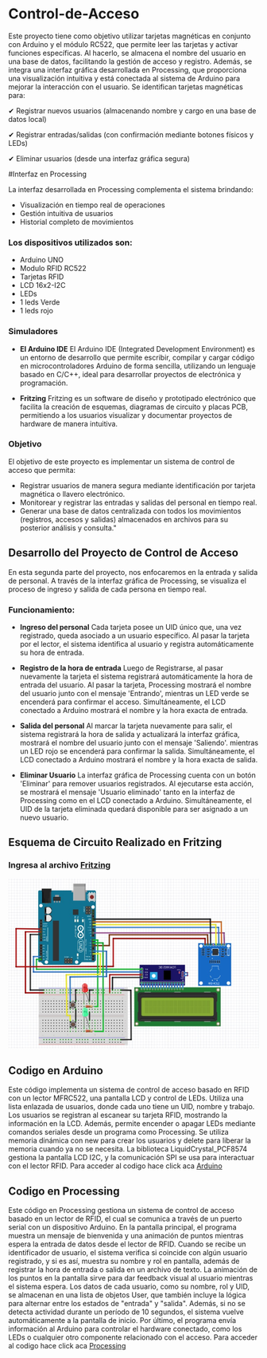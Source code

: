 # Control-de-Acceso

Este proyecto tiene como objetivo utilizar tarjetas magnéticas en conjunto con Arduino y el módulo RC522, que permite leer las tarjetas y activar funciones específicas. Al hacerlo, se almacena el nombre del usuario en una base de datos, facilitando la gestión de acceso y registro. Además, se integra una interfaz gráfica desarrollada en Processing, que proporciona una visualización intuitiva y está conectada al sistema de Arduino para mejorar la interacción con el usuario. Se identifican tarjetas magnéticas para:

✔ Registrar nuevos usuarios (almacenando nombre y cargo en una base de datos local)

✔ Registrar entradas/salidas (con confirmación mediante botones físicos y LEDs)

✔ Eliminar usuarios (desde una interfaz gráfica segura)

#Interfaz en Processing

La interfaz desarrollada en Processing complementa el sistema brindando:

- Visualización en tiempo real de operaciones
- Gestión intuitiva de usuarios
- Historial completo de movimientos

### Los dispositivos utilizados son:

- Arduino UNO
- Modulo RFID RC522
- Tarjetas RFID
- LCD 16x2-I2C
- LEDs
- 1 leds Verde
- 1 leds rojo

### Simuladores
- **El Arduino IDE**
El Arduino IDE (Integrated Development Environment) es un entorno de desarrollo que permite escribir, compilar y cargar código en microcontroladores Arduino de forma sencilla, utilizando un lenguaje basado en C/C++, ideal para desarrollar proyectos de electrónica y programación.

- **Fritzing**
Fritzing es un software de diseño y prototipado electrónico que facilita la creación de esquemas, diagramas de circuito y placas PCB, permitiendo a los usuarios visualizar y documentar proyectos de hardware de manera intuitiva.


### Objetivo
El objetivo de este proyecto es implementar un sistema de control de acceso que permita:

- Registrar usuarios de manera segura mediante identificación por tarjeta magnética o llavero electrónico.
- Monitorear y registrar las entradas y salidas del personal en tiempo real.
- Generar una base de datos centralizada con todos los movimientos (registros, accesos y salidas) almacenados en archivos para su posterior análisis y consulta."


## Desarrollo del Proyecto de Control de Acceso
En esta segunda parte del proyecto, nos enfocaremos en la entrada y salida de personal. A través de la interfaz gráfica de Processing, se visualiza el proceso de ingreso y salida de cada persona en tiempo real.

### Funcionamiento:
- **Ingreso del personal**
Cada tarjeta posee un UID único que, una vez registrado, queda asociado a un usuario específico. Al pasar la tarjeta por el lector, el sistema identifica al usuario y registra automáticamente su hora de entrada.

- **Registro de la hora de entrada**
Luego de Registrarse, al pasar nuevamente la tarjeta el sistema registrará automáticamente la hora de entrada del usuario. Al pasar la tarjeta, Processing mostrará el nombre del usuario junto con el mensaje 'Entrando', mientras un LED verde se encenderá para confirmar el acceso. Simultáneamente, el LCD conectado a Arduino mostrará el nombre y la hora exacta de entrada.

- **Salida del personal**
Al marcar la tarjeta nuevamente para salir, el sistema registrará la hora de salida y actualizará la interfaz gráfica, mostrará el nombre del usuario junto con el mensaje 'Saliendo'. mientras un LED rojo se encenderá para confirmar la salida. Simultáneamente, el LCD conectado a Arduino mostrará el nombre y la hora exacta de salida.

- **Eliminar Usuario**
La interfaz gráfica de Processing cuenta con un botón 'Eliminar' para remover usuarios registrados. Al ejecutarse esta acción, se mostrará el mensaje 'Usuario eliminado' tanto en la interfaz de Processing como en el LCD conectado a Arduino. Simultáneamente, el UID de la tarjeta eliminada quedará disponible para ser asignado a un nuevo usuario.


## Esquema de Circuito Realizado en Fritzing
### Ingresa al archivo [Fritzing](https://github.com/hugoalcidesriveros/Control-de-Acceso/blob/main/esquema-aduino.fzz)
![](https://github.com/hugoalcidesriveros/Control-de-Acceso/blob/main/Circuito%20Arduino.jpg)

## Codigo en Arduino
Este código implementa un sistema de control de acceso basado en RFID con un lector MFRC522, una pantalla LCD y control de LEDs. Utiliza una lista enlazada de usuarios, donde cada uno tiene un UID, nombre y trabajo. Los usuarios se registran al escanear su tarjeta RFID, mostrando la información en la LCD. Además, permite encender o apagar LEDs mediante comandos seriales desde un programa como Processing. Se utiliza memoria dinámica con new para crear los usuarios y delete para liberar la memoria cuando ya no se necesita. La biblioteca LiquidCrystal_PCF8574 gestiona la pantalla LCD I2C, y la comunicación SPI se usa para interactuar con el lector RFID.
Para acceder al codigo hace click aca [Arduino](https://github.com/hugoalcidesriveros/Control-de-Acceso/blob/main/lista_arduino/lista_arduino.ino)

## Codigo en Processing
Este código en Processing gestiona un sistema de control de acceso basado en un lector de RFID, el cual se comunica a través de un puerto serial con un dispositivo Arduino. En la pantalla principal, el programa muestra un mensaje de bienvenida y una animación de puntos mientras espera la entrada de datos desde el lector de RFID. Cuando se recibe un identificador de usuario, el sistema verifica si coincide con algún usuario registrado, y si es así, muestra su nombre y rol en pantalla, además de registrar la hora de entrada o salida en un archivo de texto. La animación de los puntos en la pantalla sirve para dar feedback visual al usuario mientras el sistema espera. Los datos de cada usuario, como su nombre, rol y UID, se almacenan en una lista de objetos User, que también incluye la lógica para alternar entre los estados de "entrada" y "salida". Además, si no se detecta actividad durante un período de 10 segundos, el sistema vuelve automáticamente a la pantalla de inicio. Por último, el programa envía información al Arduino para controlar el hardware conectado, como los LEDs o cualquier otro componente relacionado con el acceso.
Para acceder al codigo hace click aca [Processing](https://github.com/hugoalcidesriveros/Control-de-Acceso/blob/main/Pro-Acceso-de-Control/Pro-Acceso-de-Control.pde)
